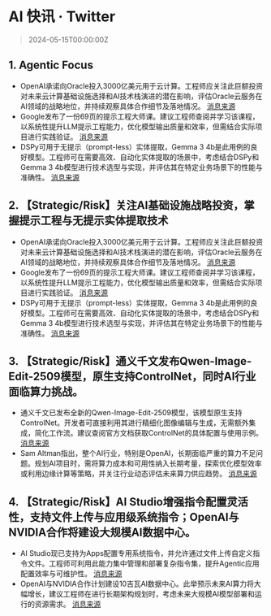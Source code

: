 # AI 快讯 · Twitter

> 2024-05-15T00:00:00Z

## 1. Agentic Focus

- OpenAI承诺向Oracle投入3000亿美元用于云计算。工程师应关注此巨额投资对未来云计算基础设施选择和AI技术栈演进的潜在影响，评估Oracle云服务在AI领域的战略地位，并持续观察具体合作细节及落地情况。 [消息来源](https://x.com/steipete/status/1970285034499174656)
- Google发布了一份69页的提示工程大师课。建议工程师查阅并学习该课程，以系统性提升LLM提示工程能力，优化模型输出质量和效率，但需结合实际项目进行实践验证。 [消息来源](https://x.com/aaditsh/status/1970217296129106063)
- DSPy可用于无提示（prompt-less）实体提取，Gemma 3 4b是此用例的良好模型。工程师可在需要高效、自动化实体提取的场景中，考虑结合DSPy和Gemma 3 4b模型进行技术选型与实现，并评估其在特定业务场景下的性能与准确性。 [消息来源](https://x.com/donvito/status/1970214589116883393)

## 2. 【Strategic/Risk】关注AI基础设施战略投资，掌握提示工程与无提示实体提取技术

- OpenAI承诺向Oracle投入3000亿美元用于云计算。工程师应关注此巨额投资对未来云计算基础设施选择和AI技术栈演进的潜在影响，评估Oracle云服务在AI领域的战略地位，并持续观察具体合作细节及落地情况。 [消息来源](https://x.com/steipete/status/1970285034499174656)
- Google发布了一份69页的提示工程大师课。建议工程师查阅并学习该课程，以系统性提升LLM提示工程能力，优化模型输出质量和效率，但需结合实际项目进行实践验证。 [消息来源](https://x.com/aaditsh/status/1970217296129106063)
- DSPy可用于无提示（prompt-less）实体提取，Gemma 3 4b是此用例的良好模型。工程师可在需要高效、自动化实体提取的场景中，考虑结合DSPy和Gemma 3 4b模型进行技术选型与实现，并评估其在特定业务场景下的性能与准确性。 [消息来源](https://x.com/donvito/status/1970214589116883393)

## 3. 【Strategic/Risk】通义千文发布Qwen-Image-Edit-2509模型，原生支持ControlNet，同时AI行业面临算力挑战。

- 通义千文已发布全新的Qwen-Image-Edit-2509模型，该模型原生支持ControlNet。开发者可直接利用其进行精细化图像编辑与生成，无需额外集成，简化工作流。建议查阅官方文档获取ControlNet的具体配置与使用示例。 [消息来源](https://x.com/dotey/status/1970218767574802854)
- Sam Altman指出，整个AI行业，特别是OpenAI，长期面临严重的算力不足问题。规划AI项目时，需将算力成本和可用性纳入长期考量，探索优化模型效率或利用边缘计算等策略，并关注行业动态评估未来算力供应趋势。 [消息来源](https://x.com/dotey/status/1970223765377442227)

## 4. 【Strategic/Risk】AI Studio增强指令配置灵活性，支持文件上传与应用级系统指令；OpenAI与NVIDIA合作将建设大规模AI数据中心。

- AI Studio现已支持为Apps配置专用系统指令，并允许通过文件上传自定义指令文件。工程师可利用此能力集中管理和部署复杂指令集，提升Agentic应用配置效率与可维护性。 [消息来源](https://x.com/testingcatalog/status/1970233727549690134)
- OpenAI与NVIDIA合作计划建设10吉瓦AI数据中心。此举预示未来AI算力将大幅增长，建议工程师在进行长期架构规划时，考虑未来大规模AI模型部署和运行的资源需求。 [消息来源](https://x.com/aaditsh/status/1970247598327083267)
